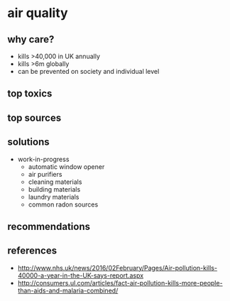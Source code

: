 # air quality

## why care?
- kills >40,000 in UK annually
- kills >6m globally 
- can be prevented on society and individual level

## top toxics

## top sources

## solutions

- work-in-progress
  - automatic window opener
  - air purifiers
  - cleaning materials
  - building materials
  - laundry materials
  - common radon sources


## recommendations

## references
- http://www.nhs.uk/news/2016/02February/Pages/Air-pollution-kills-40000-a-year-in-the-UK-says-report.aspx
- http://consumers.ul.com/articles/fact-air-pollution-kills-more-people-than-aids-and-malaria-combined/
